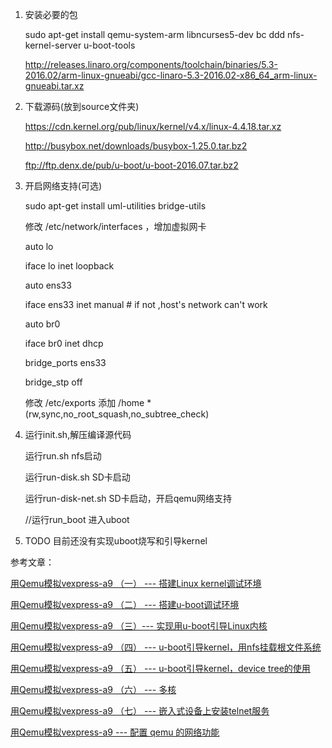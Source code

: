 1. 	安装必要的包

	sudo apt-get install qemu-system-arm libncurses5-dev bc ddd nfs-kernel-server u-boot-tools

	http://releases.linaro.org/components/toolchain/binaries/5.3-2016.02/arm-linux-gnueabi/gcc-linaro-5.3-2016.02-x86_64_arm-linux-gnueabi.tar.xz

2. 下载源码(放到source文件夹)

	https://cdn.kernel.org/pub/linux/kernel/v4.x/linux-4.4.18.tar.xz

	http://busybox.net/downloads/busybox-1.25.0.tar.bz2

	ftp://ftp.denx.de/pub/u-boot/u-boot-2016.07.tar.bz2


3.  开启网络支持(可选)

	sudo apt-get install uml-utilities bridge-utils


	修改  /etc/network/interfaces ，增加虚拟网卡


	auto lo

	iface lo inet loopback

	auto ens33

	iface ens33 inet manual  # if not ,host's network can't work

	auto br0

	iface br0 inet dhcp

	bridge_ports ens33

	bridge_stp off



	修改 /etc/exports 添加
 	/home *(rw,sync,no_root_squash,no_subtree_check)

4. 	运行init.sh,解压编译源代码

	运行run.sh            nfs启动

	运行run-disk.sh       SD卡启动

	运行run-disk-net.sh   SD卡启动，开启qemu网络支持

	//运行run_boot          进入uboot


5. 	TODO
	目前还没有实现uboot烧写和引导kernel




参考文章：

[用Qemu模拟vexpress-a9 （一） --- 搭建Linux kernel调试环境](http://www.cnblogs.com/pengdonglin137/p/5023342.html)

[用Qemu模拟vexpress-a9 （二） --- 搭建u-boot调试环境](http://www.cnblogs.com/pengdonglin137/p/5023608.html)

[用Qemu模拟vexpress-a9 （三）--- 实现用u-boot引导Linux内核](http://www.cnblogs.com/pengdonglin137/p/5023704.html)

[用Qemu模拟vexpress-a9 （四） --- u-boot引导kernel，用nfs挂载根文件系统](http://www.cnblogs.com/pengdonglin137/p/5023875.html)

[用Qemu模拟vexpress-a9 （五） --- u-boot引导kernel，device tree的使用](http://www.cnblogs.com/pengdonglin137/p/5023961.html)

[用Qemu模拟vexpress-a9 （六） --- 多核](http://www.cnblogs.com/pengdonglin137/p/5023987.html "")

[用Qemu模拟vexpress-a9 （七） --- 嵌入式设备上安装telnet服务](http://www.cnblogs.com/pengdonglin137/p/5028802.html)

[用Qemu模拟vexpress-a9 --- 配置 qemu 的网络功能](http://www.cnblogs.com/pengdonglin137/p/5023340.html)